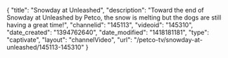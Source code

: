 {
    "title": "Snowday at Unleashed",
    "description": "Toward the end of Snowday at Unleashed by Petco, the snow is melting but the dogs are still having a great time!",
    "channelid": "145113",
    "videoid": "145310",
    "date_created": "1394762640",
    "date_modified": "1418181181",
    "type": "captivate",
    "layout": "channelVideo",
    "url": "\/petco-tv\/snowday-at-unleashed\/145113-145310"
}